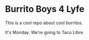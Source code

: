 # Burrito Boys 4 Lyfe

This is a cool repo about cool burritos.

It's Monday. We're going to Taco Libre.
